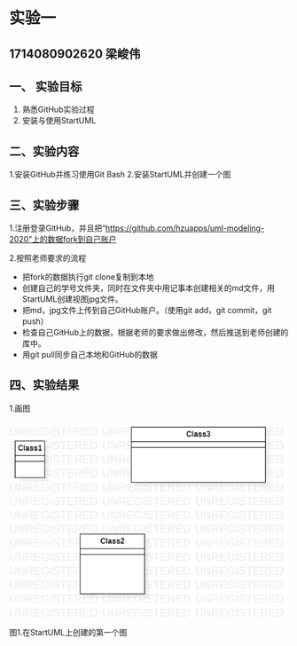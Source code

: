 # 实验一

## 1714080902620  梁峻伟
## 一、 实验目标

1. 熟悉GitHub实验过程
2. 安装与使用StartUML

## 二、实验内容

1.安装GitHub并练习使用Git Bash
2.安装StartUML并创建一个图

## 三、实验步骤
1.注册登录GitHub，并且把“https://github.com/hzuapps/uml-modeling-2020”上的数据fork到自己账户

2.按照老师要求的流程
- 把fork的数据执行git clone复制到本地
- 创建自己的学号文件夹，同时在文件夹中用记事本创建相关的md文件，用StartUML创建视图jpg文件。
- 把md，jpg文件上传到自己GitHub账户。（使用git add，git commit，git push）
- 检查自己GitHub上的数据，根据老师的要求做出修改，然后推送到老师创建的库中。
- 用git pull同步自己本地和GitHub的数据
## 四、实验结果
1.画图

![插入第一个UML图](./model1.jpg)

图1.在StartUML上创建的第一个图
